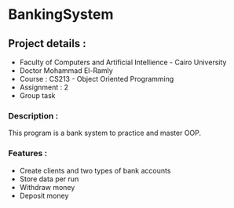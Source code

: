 # BankingSystem

## Project details :
* Faculty of Computers and Artificial Intellience - Cairo University
* Doctor Mohammad El-Ramly
* Course : CS213 - Object Oriented Programming
* Assignment : 2
* Group task

### Description :
This program is a bank system to practice and master OOP.


### Features :
* Create clients and two types of bank accounts 
* Store data per run 
* Withdraw money 
* Deposit money
